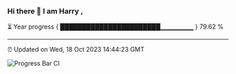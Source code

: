 ### Hi there 👋 I am Harry , 

⏳ Year progress { ███████████████████████▁▁▁▁▁▁▁ } 79.62 %

---

⏰ Updated on Wed, 18 Oct 2023 14:44:23 GMT

![Progress Bar CI](https://github.com/duykhang68/duykhang68/workflows/Progress%20Bar%20CI/badge.svg)
